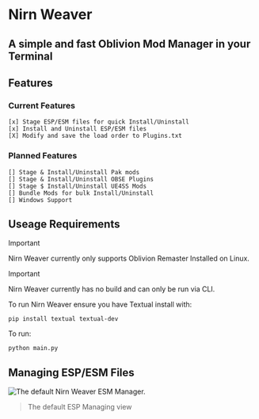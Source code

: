 # Nirn Weaver
## A simple and fast Oblivion Mod Manager in your Terminal

## Features

### Current Features

	[x] Stage ESP/ESM files for quick Install/Uninstall
	[x] Install and Uninstall ESP/ESM files
	[X] Modify and save the load order to Plugins.txt
	
### Planned Features

	[] Stage & Install/Uninstall Pak mods
	[] Stage & Install/Uninstall OBSE Plugins
	[] Stage $ Install/Uninstall UE4SS Mods
	[] Bundle Mods for bulk Install/Uninstall
	[] Windows Support

## Useage Requirements

> [!IMPORTANT]
> Nirn Weaver currently only supports Oblivion Remaster Installed on Linux.

> [!IMPORTANT]
> Nirn Weaver currently has no build and can only be run via CLI.

To run Nirn Weaver ensure you have Textual install with:

```
pip install textual textual-dev
```

To run:

```
python main.py
```

## Managing ESP/ESM Files

![The default Nirn Weaver ESM Manager.](https://github.com/ScorpioGameKing/NirnWeaver/assets/images/NirnWeaverESPTUI.png)

> The default ESP Managing view
